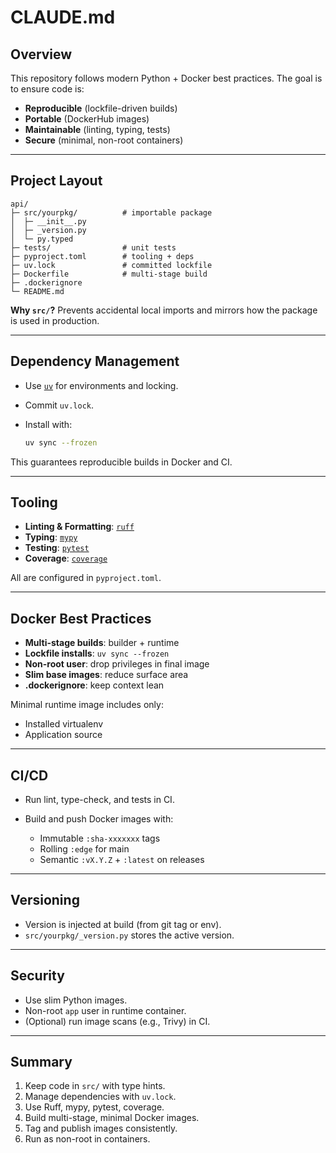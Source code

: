 # CLAUDE.md

## Overview

This repository follows modern Python + Docker best practices.
The goal is to ensure code is:

- **Reproducible** (lockfile-driven builds)
- **Portable** (DockerHub images)
- **Maintainable** (linting, typing, tests)
- **Secure** (minimal, non-root containers)

---

## Project Layout

```
api/
├─ src/yourpkg/          # importable package
│  ├─ __init__.py
│  ├─ _version.py
│  └─ py.typed
├─ tests/                # unit tests
├─ pyproject.toml        # tooling + deps
├─ uv.lock               # committed lockfile
├─ Dockerfile            # multi-stage build
├─ .dockerignore
└─ README.md
```

**Why `src/`?** Prevents accidental local imports and mirrors how the package is used in production.

---

## Dependency Management

- Use [`uv`](https://docs.astral.sh/uv/) for environments and locking.
- Commit `uv.lock`.
- Install with:

  ```bash
  uv sync --frozen
  ```

This guarantees reproducible builds in Docker and CI.

---

## Tooling

- **Linting & Formatting**: [`ruff`](https://docs.astral.sh/ruff/)
- **Typing**: [`mypy`](http://mypy-lang.org/)
- **Testing**: [`pytest`](https://docs.pytest.org/)
- **Coverage**: [`coverage`](https://coverage.readthedocs.io/)

All are configured in `pyproject.toml`.

---

## Docker Best Practices

- **Multi-stage builds**: builder + runtime
- **Lockfile installs**: `uv sync --frozen`
- **Non-root user**: drop privileges in final image
- **Slim base images**: reduce surface area
- **.dockerignore**: keep context lean

Minimal runtime image includes only:

- Installed virtualenv
- Application source

---

## CI/CD

- Run lint, type-check, and tests in CI.
- Build and push Docker images with:

  - Immutable `:sha-xxxxxxx` tags
  - Rolling `:edge` for main
  - Semantic `:vX.Y.Z` + `:latest` on releases

---

## Versioning

- Version is injected at build (from git tag or env).
- `src/yourpkg/_version.py` stores the active version.

---

## Security

- Use slim Python images.
- Non-root `app` user in runtime container.
- (Optional) run image scans (e.g., Trivy) in CI.

---

## Summary

1. Keep code in `src/` with type hints.
2. Manage dependencies with `uv.lock`.
3. Use Ruff, mypy, pytest, coverage.
4. Build multi-stage, minimal Docker images.
5. Tag and publish images consistently.
6. Run as non-root in containers.
